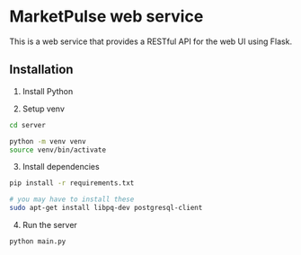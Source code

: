 # MarketPulse web service

This is a web service that provides a RESTful API for the web UI using Flask.

## Installation

1. Install Python

2. Setup venv

```bash
cd server

python -m venv venv
source venv/bin/activate
```

3. Install dependencies

```bash
pip install -r requirements.txt

# you may have to install these
sudo apt-get install libpq-dev postgresql-client
```

4. Run the server

```bash
python main.py
```
